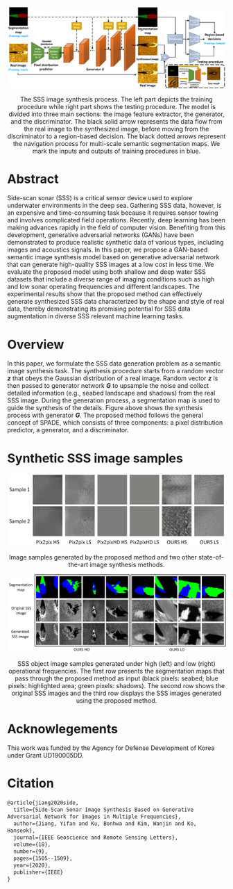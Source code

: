 ![Image](resources/fig1.png)
<p align="center">
The SSS image synthesis process. The left part depicts the training procedure while right part shows the testing procedure. The model is divided into three main sections: the image feature extractor, the generator, and the discriminator. The black solid arrow represents the data flow from the real image to the synthesized image, before moving from the discriminator to a region-based decision. The black dotted arrows represent the navigation process for multi-scale semantic segmentation maps. We mark the inputs and outputs of training procedures in blue.
</p>


# Abstract
Side-scan sonar (SSS) is a critical sensor device used to explore underwater environments in the deep sea. Gathering SSS data, however, is an expensive and time-consuming task because it requires sensor towing and involves complicated field operations.  Recently, deep learning has been making advances rapidly in the field of computer vision. Benefiting from this development, generative adversarial networks (GANs) have been demonstrated to produce realistic synthetic data of various types, including images and acoustics signals. In this paper, we propose a GAN-based semantic image synthesis model based on generative adversarial network that can generate high-quality SSS images at a low cost in less time. We evaluate the proposed model using both shallow and deep water SSS datasets that include a diverse range of imaging conditions such as high and low sonar operating frequencies and different landscapes. The experimental results show that the proposed method can effectively generate synthesized SSS data characterized by the shape and style of real data, thereby demonstrating its promising potential for SSS data augmentation in diverse SSS relevant machine learning tasks.

# Overview
In this paper, we formulate the SSS data generation problem as a semantic image synthesis task. The synthesis procedure starts from a random vector ***z*** that obeys the Gaussian distribution of a real image. Random vector ***z*** is then passed to generator network ***G*** to upsample the noise and collect detailed information (e.g., seabed landscape and shadows) from the real SSS image. During the generation process, a segmentation map is used to guide the synthesis of the details. Figure above shows the synthesis process with generator ***G***.
The proposed method follows the general concept of SPADE, which consists of three components: a pixel distribution predictor, a generator, and a discriminator. 


# Synthetic SSS image samples
![Image](resources/fig2.png)
<p align="center">
Image samples generated by the proposed method and two other state-of-the-art image synthesis methods.
</p>

![Image](resources/fig3.png)
<p align="center">
SSS object image samples generated under high (left) and low (right) operational frequencies. The first row presents the segmentation maps that pass through the proposed method as input (black pixels: seabed; blue pixels: highlighted area; green pixels: shadows). The second row shows the original SSS images and the third row displays the SSS images generated using the proposed method.
</p>

# Acknowlegements
This work was funded by the Agency for Defense Development of Korea under Grant UD190005DD.

# Citation
```
@article{jiang2020side,
  title={Side-Scan Sonar Image Synthesis Based on Generative Adversarial Network for Images in Multiple Frequencies},
  author={Jiang, Yifan and Ku, Bonhwa and Kim, Wanjin and Ko, Hanseok},
  journal={IEEE Geoscience and Remote Sensing Letters},
  volume={18},
  number={9},
  pages={1505--1509},
  year={2020},
  publisher={IEEE}
}
```
